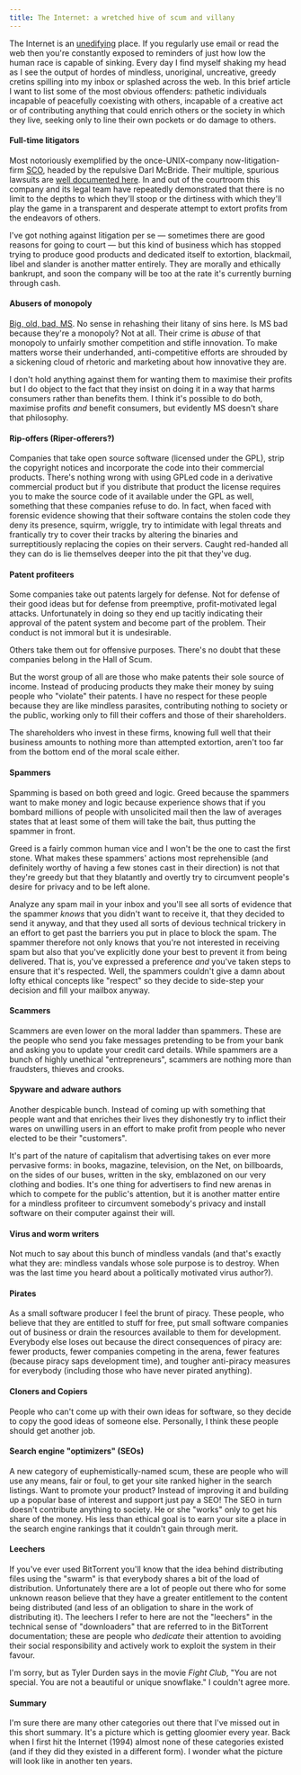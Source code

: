 ```yaml
---
title: The Internet: a wretched hive of scum and villany
---
```


The Internet is an [unedifying](http://dictionary.reference.com/search?q=unedifying) place. If you regularly use email or read the web then you're constantly exposed to reminders of just how low the human race is capable of sinking. Every day I find myself shaking my head as I see the output of hordes of mindless, unoriginal, uncreative, greedy cretins spilling into my inbox or splashed across the web. In this brief article I want to list some of the most obvious offenders: pathetic individuals incapable of peacefully coexisting with others, incapable of a creative act or of contributing anything that could enrich others or the society in which they live, seeking only to line their own pockets or do damage to others.





#### Full-time litigators

Most notoriously exemplified by the once-UNIX-company now-litigation-firm [SCO](http://www.sco.com/), headed by the repulsive Darl McBride. Their multiple, spurious lawsuits are [well documented here](http://groklaw.net/). In and out of the courtroom this company and its legal team have repeatedly demonstrated that there is no limit to the depths to which they'll stoop or the dirtiness with which they'll play the game in a transparent and desperate attempt to extort profits from the endeavors of others.

I've got nothing against litigation per se — sometimes there are good reasons for going to court — but this kind of business which has stopped trying to produce good products and dedicated itself to extortion, blackmail, libel and slander is another matter entirely. They are morally and ethically bankrupt, and soon the company will be too at the rate it's currently burning through cash.

#### Abusers of monopoly

[Big, old, bad, MS](http://www.microsoft.com/). No sense in rehashing their litany of sins here. Is MS bad because they're a monopoly? Not at all. Their crime is *abuse* of that monopoly to unfairly smother competition and stifle innovation. To make matters worse their underhanded, anti-competitive efforts are shrouded by a sickening cloud of rhetoric and marketing about how innovative they are.

I don't hold anything against them for wanting them to maximise their profits but I do object to the fact that they insist on doing it in a way that harms consumers rather than benefits them. I think it's possible to do both, maximise profits *and* benefit consumers, but evidently MS doesn't share that philosophy.

#### Rip-offers (Riper-offerers?)

Companies that take open source software (licensed under the GPL), strip the copyright notices and incorporate the code into their commercial products. There's nothing wrong with using GPLed code in a derivative commercial product but if you distribute that product the license requires you to make the source code of it available under the GPL as well, something that these companies refuse to do. In fact, when faced with forensic evidence showing that their software contains the stolen code they deny its presence, squirm, wriggle, try to intimidate with legal threats and frantically try to cover their tracks by altering the binaries and surreptitiously replacing the copies on their servers. Caught red-handed all they can do is lie themselves deeper into the pit that they've dug.

#### Patent profiteers

Some companies take out patents largely for defense. Not for defense of their good ideas but for defense from preemptive, profit-motivated legal attacks. Unfortunately in doing so they end up tacitly indicating their approval of the patent system and become part of the problem. Their conduct is not immoral but it is undesirable.

Others take them out for offensive purposes. There's no doubt that these companies belong in the Hall of Scum.

But the worst group of all are those who make patents their sole source of income. Instead of producing products they make their money by suing people who "violate" their patents. I have no respect for these people because they are like mindless parasites, contributing nothing to society or the public, working only to fill their coffers and those of their shareholders.

The shareholders who invest in these firms, knowing full well that their business amounts to nothing more than attempted extortion, aren't too far from the bottom end of the moral scale either.

#### Spammers

Spamming is based on both greed and logic. Greed because the spammers want to make money and logic because experience shows that if you bombard millions of people with unsolicited mail then the law of averages states that at least some of them will take the bait, thus putting the spammer in front.

Greed is a fairly common human vice and I won't be the one to cast the first stone. What makes these spammers' actions most reprehensible (and definitely worthy of having a few stones cast in their direction) is not that they're greedy but that they blatantly and overtly try to circumvent people's desire for privacy and to be left alone.

Analyze any spam mail in your inbox and you'll see all sorts of evidence that the spammer *knows* that you didn't want to receive it, that they decided to send it anyway, and that they used all sorts of devious technical trickery in an effort to get past the barriers you put in place to block the spam. The spammer therefore not only knows that you're not interested in receiving spam but also that you've explicitly done your best to prevent it from being delivered. That is, you've expressed a preference *and* you've taken steps to ensure that it's respected. Well, the spammers couldn't give a damn about lofty ethical concepts like "respect" so they decide to side-step your decision and fill your mailbox anyway.

#### Scammers

Scammers are even lower on the moral ladder than spammers. These are the people who send you fake messages pretending to be from your bank and asking you to update your credit card details. While spammers are a bunch of highly unethical "entrepreneurs", scammers are nothing more than fraudsters, thieves and crooks.

#### Spyware and adware authors

Another despicable bunch. Instead of coming up with something that people want and that enriches their lives they dishonestly try to inflict their wares on unwilling users in an effort to make profit from people who never elected to be their "customers".

It's part of the nature of capitalism that advertising takes on ever more pervasive forms: in books, magazine, television, on the Net, on billboards, on the sides of our buses, written in the sky, emblazoned on our very clothing and bodies. It's one thing for advertisers to find new arenas in which to compete for the public's attention, but it is another matter entire for a mindless profiteer to circumvent somebody's privacy and install software on their computer against their will.

#### Virus and worm writers

Not much to say about this bunch of mindless vandals (and that's exactly what they are: mindless vandals whose sole purpose is to destroy. When was the last time you heard about a politically motivated virus author?).

#### Pirates

As a small software producer I feel the brunt of piracy. These people, who believe that they are entitled to stuff for free, put small software companies out of business or drain the resources available to them for development. Everybody else loses out because the direct consequences of piracy are: fewer products, fewer companies competing in the arena, fewer features (because piracy saps development time), and tougher anti-piracy measures for everybody (including those who have never pirated anything).

#### Cloners and Copiers

People who can't come up with their own ideas for software, so they decide to copy the good ideas of someone else. Personally, I think these people should get another job.

#### Search engine "optimizers" (SEOs)

A new category of euphemistically-named scum, these are people who will use any means, fair or foul, to get your site ranked higher in the search listings. Want to promote your product? Instead of improving it and building up a popular base of interest and support just pay a SEO! The SEO in turn doesn't contribute anything to society. He or she "works" only to get his share of the money. His less than ethical goal is to earn your site a place in the search engine rankings that it couldn't gain through merit.

#### Leechers

If you've ever used BitTorrent you'll know that the idea behind distributing files using the "swarm" is that everybody shares a bit of the load of distribution. Unfortunately there are a lot of people out there who for some unknown reason believe that they have a greater entitlement to the content being distributed (and less of an obligation to share in the work of distributing it). The leechers I refer to here are not the "leechers" in the technical sense of "downloaders" that are referred to in the BitTorrent documentation; these are people who *dedicate* their attention to avoiding their social responsibility and actively work to exploit the system in their favour.

I'm sorry, but as Tyler Durden says in the movie *Fight Club*, "You are not special. You are not a beautiful or unique snowflake." I couldn't agree more.

#### Summary

I'm sure there are many other categories out there that I've missed out in this short summary. It's a picture which is getting gloomier every year. Back when I first hit the Internet (1994) almost none of these categories existed (and if they did they existed in a different form). I wonder what the picture will look like in another ten years.
